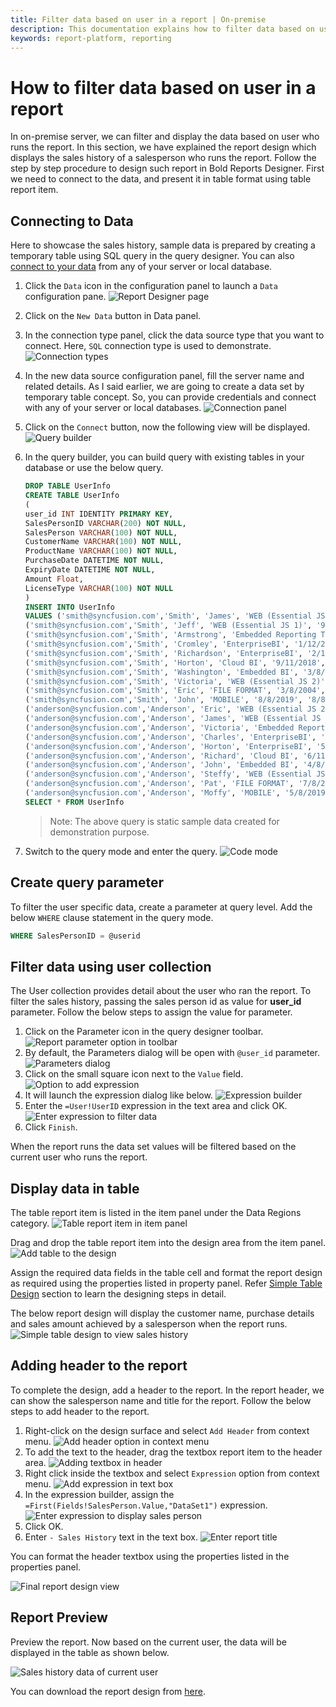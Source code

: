 ```yaml
---
title: Filter data based on user in a report | On-premise
description: This documentation explains how to filter data based on user login in a report using Bold Reports Designer.
keywords: report-platform, reporting
---
```


# How to filter data based on user in a report

In on-premise server, we can filter and display the data based on user who runs the report. In this section, we have explained the report design which displays the sales history of a salesperson who runs the report. Follow the step by step procedure to design such report in Bold Reports Designer.
First we need to connect to the data, and present it in table format using table report item.

## Connecting to Data

Here to showcase the sales history, sample data is prepared by creating a temporary table using SQL query in the query designer. You can also [connect to your data](/developer-guide/report-designer/manage-data/) from any of your server or local database.

1. Click the `Data` icon in the configuration panel to launch a `Data` configuration pane.
![Report Designer page](/static/assets/on-premise/images/how-to/filter-data-based-on-user-in-a-report/data-pane.png)
2. Click on the `New Data` button in Data panel.
3. In the connection type panel, click the data source type that you want to connect. Here, `SQL` connection type is used to demonstrate.
![Connection types](/static/assets/on-premise/images/how-to/filter-data-based-on-user-in-a-report/connection-types.png)
4. In the new data source configuration panel, fill the server name and related details. As I said earlier, we are going to create a data set by temporary table concept. So, you can provide credentials and connect with any of your server or local databases.
![Connection panel](/static/assets/on-premise/images/how-to/filter-data-based-on-user-in-a-report/new-datasource.png)
5. Click on the `Connect` button, now the following view will be displayed.
![Query builder](/static/assets/on-premise/images/how-to/filter-data-based-on-user-in-a-report/query-designer.png)
6. In the query builder, you can build query with existing tables in your database or use the below query.

   ```sql
   DROP TABLE UserInfo
   CREATE TABLE UserInfo
   (
   user_id INT IDENTITY PRIMARY KEY,
   SalesPersonID VARCHAR(200) NOT NULL,
   SalesPerson VARCHAR(100) NOT NULL,
   CustomerName VARCHAR(100) NOT NULL,
   ProductName VARCHAR(100) NOT NULL,
   PurchaseDate DATETIME NOT NULL,
   ExpiryDate DATETIME NOT NULL,
   Amount Float,
   LicenseType VARCHAR(100) NOT NULL
   )
   INSERT INTO UserInfo
   VALUES ('smith@syncfusion.com','Smith', 'James', 'WEB (Essential JS 2)', '3/1/2016', '3/1/2017','23456', 'Standard'),
   ('smith@syncfusion.com','Smith', 'Jeff', 'WEB (Essential JS 1)', '9/8/2019', '9/8/2020','12323', 'Community'),
   ('smith@syncfusion.com','Smith', 'Armstrong', 'Embedded Reporting Tools', '1/12/2018', '1/12/2020','79897', 'Standard'),
   ('smith@syncfusion.com','Smith', 'Cromley', 'EnterpriseBI', '1/12/2018', '1/12/2020','45364', 'Platinum'),
   ('smith@syncfusion.com','Smith', 'Richardson', 'EnterpriseBI', '2/11/2017', '2/11/2020','21467', 'Platinum'),
   ('smith@syncfusion.com','Smith', 'Horton', 'Cloud BI', '9/11/2018', '2/11/2020','87897', 'Standard'),
   ('smith@syncfusion.com','Smith', 'Washington', 'Embedded BI', '3/8/2019', '3/8/2020','13446', 'Platinum'),
   ('smith@syncfusion.com','Smith', 'Victoria', 'WEB (Essential JS 2)', '3/8/2019', '3/8/2020','43566', 'Standard'),
   ('smith@syncfusion.com','Smith', 'Eric', 'FILE FORMAT', '3/8/2004', '8/12/2005','67899', 'Community'),
   ('smith@syncfusion.com','Smith', 'John', 'MOBILE', '8/8/2019', '8/8/2020','89800', 'Standard'),
   ('anderson@syncfusion.com','Anderson', 'Eric', 'WEB (Essential JS 2)', '1/1/2016', '1/1/2017','23456', 'Standard'),
   ('anderson@syncfusion.com','Anderson', 'James', 'WEB (Essential JS 1)', '10/8/2019', '10/8/2020','12323', 'Community'),
   ('anderson@syncfusion.com','Anderson', 'Victoria', 'Embedded Reporting Tools', '11/12/2018', '11/12/2020','79897', 'Standard'),
   ('anderson@syncfusion.com','Anderson', 'Charles', 'EnterpriseBI', '12/12/2018', '12/12/2020','45364', 'Platinum'),
   ('anderson@syncfusion.com','Anderson', 'Horton', 'EnterpriseBI', '5/11/2017', '5/11/2020','21467', 'Platinum'),
   ('anderson@syncfusion.com','Anderson', 'Richard', 'Cloud BI', '6/11/2018', '6/11/2020','87897', 'Standard'),
   ('anderson@syncfusion.com','Anderson', 'John', 'Embedded BI', '4/8/2019', '4/8/2020','13446', 'Platinum'),
   ('anderson@syncfusion.com','Anderson', 'Steffy', 'WEB (Essential JS 2)', '12/8/2019', '12/8/2020','43566', 'Standard'),
   ('anderson@syncfusion.com','Anderson', 'Pat', 'FILE FORMAT', '7/8/2004', '7/12/2005','67899', 'Community'),
   ('anderson@syncfusion.com','Anderson', 'Moffy', 'MOBILE', '5/8/2019', '5/8/2020','89800', 'Standard')
   SELECT * FROM UserInfo
   ```

   > Note: The above query is static sample data created for demonstration purpose.
7. Switch to the query mode and enter the query.
![Code mode](/static/assets/on-premise/images/how-to/filter-data-based-on-user-in-a-report/enter-query.png)

## Create query parameter

To filter the user specific data, create a parameter at query level. Add the below `WHERE` clause statement in the query mode.

```sql
WHERE SalesPersonID = @userid
```

## Filter data using user collection

The User collection provides detail about the user who ran the report. To filter the sales history, passing the sales person id as value for **user_id** parameter. Follow the below steps to assign the value for parameter.

1. Click on the Parameter icon in the query designer toolbar.
![Report parameter option in toolbar](/static/assets/on-premise/images/how-to/filter-data-based-on-user-in-a-report/parameter-icon.png)
2. By default, the Parameters dialog will be open with `@user_id` parameter.
![Parameters dialog](/static/assets/on-premise/images/how-to/filter-data-based-on-user-in-a-report/parameter-dialog.png)
3. Click on the small square icon next to the `Value` field.
![Option to add expression](/static/assets/on-premise/images/how-to/filter-data-based-on-user-in-a-report/expression-icon.png)
4. It will launch the expression dialog like below.
![Expression builder](/static/assets/on-premise/images/how-to/filter-data-based-on-user-in-a-report/expression-dialog.png)
5. Enter the `=User!UserID` expression in the text area and click OK.
![Enter expression to filter data](/static/assets/on-premise/images/how-to/filter-data-based-on-user-in-a-report/enter-expression.png)
6. Click `Finish`.

When the report runs the data set values will be filtered based on the current user who runs the report.

## Display data in table

The table report item is listed in the item panel under the Data Regions category.
![Table report item in item panel](/static/assets/on-premise/images/how-to/filter-data-based-on-user-in-a-report/itempanel.png)

Drag and drop the table report item into the design area from the item panel.
![Add table to the design](/static/assets/on-premise/images/how-to/filter-data-based-on-user-in-a-report/add-table.png)

Assign the required data fields in the table cell and format the report design as required using the properties listed in property panel. Refer [Simple Table Design](/developer-guide/report-designer/report-items/tablix/design-ssrs-rdl-report-using-table/) section to learn the designing steps in detail.

The below report design will display the customer name, purchase details and sales amount achieved by a salesperson when the report runs.
![Simple table design to view sales history](/static/assets/on-premise/images/how-to/filter-data-based-on-user-in-a-report/design-view.png)

## Adding header to the report

To complete the design, add a header to the report. In the report header, we can show the salesperson name and title for the report. Follow the below steps to add header to the report.

1. Right-click on the design surface and select `Add Header` from context menu.
![Add header option in context menu](/static/assets/on-premise/images/how-to/filter-data-based-on-user-in-a-report/add-report-header.png)
2. To add the text to the header, drag the textbox report item to the header area.
![Adding textbox in header](/static/assets/on-premise/images/how-to/filter-data-based-on-user-in-a-report/add-textbox-in-header.png)
3. Right click inside the textbox and select `Expression` option from context menu.
![Add expression in text box](/static/assets/on-premise/images/how-to/filter-data-based-on-user-in-a-report/expression-menu.png)
4. In the expression builder, assign the `=First(Fields!SalesPerson.Value,"DataSet1")` expression.
![Enter expression to display sales person](/static/assets/on-premise/images/how-to/filter-data-based-on-user-in-a-report/add-expression-value-in-text-box.png)
5. Click OK.
6. Enter `- Sales History` text in the text box.
![Enter report title](/static/assets/on-premise/images/how-to/filter-data-based-on-user-in-a-report/append-title.png)

You can format the header textbox using the properties listed in the properties panel.

![Final report design view](/static/assets/on-premise/images/how-to/filter-data-based-on-user-in-a-report/header-output.png)

## Report Preview

Preview the report. Now based on the current user, the data will be displayed in the table as shown below.

![Sales history data of current user](/static/assets/on-premise/images/how-to/filter-data-based-on-user-in-a-report/report-preview.png)

You can download the report design from [here](https://www.syncfusion.com/downloads/support/directtrac/general/ze/saleshistory-107027917).